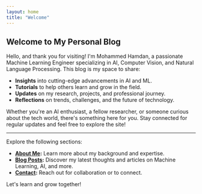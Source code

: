 ```yaml
---
layout: home
title: "Welcome"
---
```


## Welcome to My Personal Blog

Hello, and thank you for visiting! I'm Mohammed Hamdan, a passionate Machine Learning Engineer specializing in AI, Computer Vision, and Natural Language Processing. This blog is my space to share:

- **Insights** into cutting-edge advancements in AI and ML.
- **Tutorials** to help others learn and grow in the field.
- **Updates** on my research, projects, and professional journey.
- **Reflections** on trends, challenges, and the future of technology.

Whether you're an AI enthusiast, a fellow researcher, or someone curious about the tech world, there's something here for you. Stay connected for regular updates and feel free to explore the site!

---
Explore the following sections:
- **[About Me](/about/):** Learn more about my background and expertise.
- **[Blog Posts](/categories/):** Discover my latest thoughts and articles on Machine Learning, AI, and more.
- **[Contact](/contact/):** Reach out for collaboration or to connect.

Let's learn and grow together!
